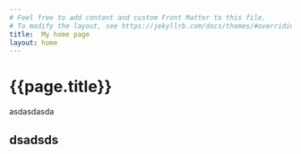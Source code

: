 ```yaml
---
# Feel free to add content and custom Front Matter to this file.
# To modify the layout, see https://jekyllrb.com/docs/themes/#overriding-theme-defaults
title:  My home page
layout: home
---
```


<h1> {{page.title}} </h1>
asdasdasda

##  dsadsds